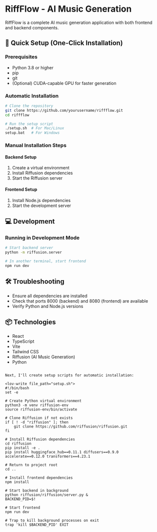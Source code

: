 
# RiffFlow - AI Music Generation

RiffFlow is a complete AI music generation application with both frontend and backend components.

## 🚀 Quick Setup (One-Click Installation)

### Prerequisites
- Python 3.8 or higher
- pip
- git
- (Optional) CUDA-capable GPU for faster generation

### Automatic Installation

```bash
# Clone the repository
git clone https://github.com/yourusername/riffflow.git
cd riffflow

# Run the setup script
./setup.sh  # For Mac/Linux
setup.bat   # For Windows
```

### Manual Installation Steps

#### Backend Setup
1. Create a virtual environment
2. Install Riffusion dependencies
3. Start the Riffusion server

#### Frontend Setup
1. Install Node.js dependencies
2. Start the development server

## 💻 Development

### Running in Development Mode
```bash
# Start backend server
python -m riffusion.server

# In another terminal, start frontend
npm run dev
```

## 🛠 Troubleshooting
- Ensure all dependencies are installed
- Check that ports 8000 (backend) and 8080 (frontend) are available
- Verify Python and Node.js versions

## 📦 Technologies
- React
- TypeScript
- Vite
- Tailwind CSS
- Riffusion (AI Music Generation)
- Python
```

Next, I'll create setup scripts for automatic installation:

<lov-write file_path="setup.sh">
#!/bin/bash
set -e

# Create Python virtual environment
python3 -m venv riffusion-env
source riffusion-env/bin/activate

# Clone Riffusion if not exists
if [ ! -d "riffusion" ]; then
    git clone https://github.com/riffusion/riffusion.git
fi

# Install Riffusion dependencies
cd riffusion
pip install -e .
pip install huggingface_hub==0.11.1 diffusers==0.9.0 accelerate==0.12.0 transformers==4.23.1

# Return to project root
cd ..

# Install frontend dependencies
npm install

# Start backend in background
python riffusion/riffusion/server.py &
BACKEND_PID=$!

# Start frontend
npm run dev

# Trap to kill background processes on exit
trap 'kill $BACKEND_PID' EXIT
